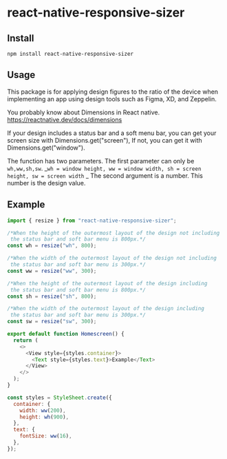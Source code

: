 # react-native-responsive-sizer

## Install

`npm install react-native-responsive-sizer`

## Usage

This package is for applying design figures to the ratio of the device when implementing an app using design tools such as Figma, XD, and Zeppelin.

You probably know about Dimensions in React native.
https://reactnative.dev/docs/dimensions

If your design includes a status bar and a soft menu bar, you can get your screen size with Dimensions.get("screen"),
If not, you can get it with Dimensions.get("window").

The function has two parameters.
The first parameter can only be `wh,ww,sh,sw`.
_`wh = window height,
ww = window width,
sh = screen height,
sw = screen width`
_
The second argument is a number.
This number is the design value.

## Example

```javascript
import { resize } from "react-native-responsive-sizer";

/*When the height of the outermost layout of the design not including
 the status bar and soft bar menu is 800px.*/
const wh = resize("wh", 800);

/*When the width of the outermost layout of the design not including
 the status bar and soft bar menu is 300px.*/
const ww = resize("ww", 300);

/*When the height of the outermost layout of the design including
 the status bar and soft bar menu is 800px.*/
const sh = resize("sh", 800);

/*When the width of the outermost layout of the design including
 the status bar and soft bar menu is 300px.*/
const sw = resize("sw", 300);

export default function Homescreen() {
  return (
    <>
      <View style={styles.container}>
        <Text style={styles.text}>Example</Text>
      </View>
    </>
  );
}

const styles = StyleSheet.create({
  container: {
    width: ww(200),
    height: wh(900),
  },
  text: {
    fontSize: ww(16),
  },
});
```
